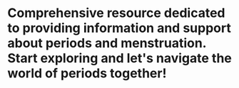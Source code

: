 # Comprehensive resource dedicated to providing information and support about periods and menstruation. Start exploring and let's navigate the world of periods together!
